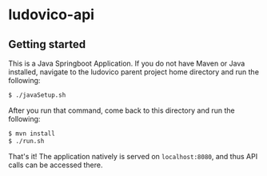 # ludovico-api

## Getting started

This is a Java Springboot Application.  If you do not have Maven or Java installed, navigate to the ludovico parent project home directory and run the following:
 ```bash
 $ ./javaSetup.sh
 ```

After you run that command, come back to this directory and run the following:

```bash
$ mvn install
$ ./run.sh
```

That's it! The application natively is served on `localhost:8080`, and thus API calls can be accessed there.